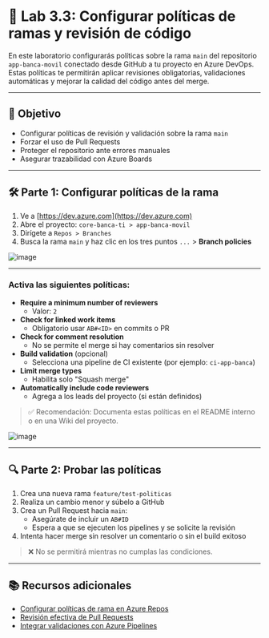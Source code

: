 # 🧪 Lab 3.3: Configurar políticas de ramas y revisión de código

En este laboratorio configurarás políticas sobre la rama `main` del repositorio `app-banca-movil` conectado desde GitHub a tu proyecto en Azure DevOps. Estas políticas te permitirán aplicar revisiones obligatorias, validaciones automáticas y mejorar la calidad del código antes del merge.

---

## 🎯 Objetivo

- Configurar políticas de revisión y validación sobre la rama `main`
- Forzar el uso de Pull Requests
- Proteger el repositorio ante errores manuales
- Asegurar trazabilidad con Azure Boards

---

## 🛠️ Parte 1: Configurar políticas de la rama

1. Ve a [https://dev.azure.com](https://dev.azure.com)
2. Abre el proyecto: `core-banca-ti > app-banca-movil`
3. Dirígete a `Repos > Branches`
4. Busca la rama `main` y haz clic en los tres puntos `...` > **Branch policies**

![image](https://github.com/user-attachments/assets/5a2e4a89-2f8d-4455-a869-209a6955c909)

---

### Activa las siguientes políticas:

- **Require a minimum number of reviewers**
  - Valor: `2`
- **Check for linked work items**
  - Obligatorio usar `AB#<ID>` en commits o PR
- **Check for comment resolution**
  - No se permite el merge si hay comentarios sin resolver
- **Build validation** (opcional)
  - Selecciona una pipeline de CI existente (por ejemplo: `ci-app-banca`)
- **Limit merge types**
  - Habilita solo "Squash merge"
- **Automatically include code reviewers**
  - Agrega a los leads del proyecto (si están definidos)

> ✅ Recomendación: Documenta estas políticas en el README interno o en una Wiki del proyecto.

![image](https://github.com/user-attachments/assets/e827de21-3aa4-44e0-8f88-5bcc452cca31)

---

## 🔍 Parte 2: Probar las políticas

1. Crea una nueva rama `feature/test-politicas`
2. Realiza un cambio menor y súbelo a GitHub
3. Crea un Pull Request hacia `main`:
   - Asegúrate de incluir un `AB#ID`
   - Espera a que se ejecuten los pipelines y se solicite la revisión
4. Intenta hacer merge sin resolver un comentario o sin el build exitoso

> ❌ No se permitirá mientras no cumplas las condiciones.

---

## 📚 Recursos adicionales

- [Configurar políticas de rama en Azure Repos](https://learn.microsoft.com/en-us/azure/devops/repos/git/branch-policies)
- [Revisión efectiva de Pull Requests](https://learn.microsoft.com/en-us/azure/devops/repos/git/pull-request-guidance)
- [Integrar validaciones con Azure Pipelines](https://learn.microsoft.com/en-us/azure/devops/pipelines/repos/github)

